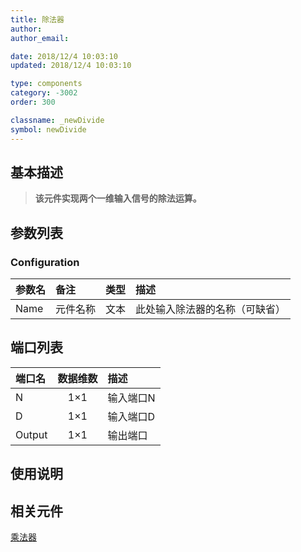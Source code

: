 ```yaml
---
title: 除法器
author: 
author_email:

date: 2018/12/4 10:03:10
updated: 2018/12/4 10:03:10

type: components
category: -3002
order: 300

classname: _newDivide
symbol: newDivide
---
```

## 基本描述


> **该元件实现两个一维输入信号的除法运算。**

## 参数列表
### Configuration
| 参数名 | 备注 | 类型 | 描述 |
| :--- | :--- | :--: | :--- |
| Name | 元件名称 | 文本 | 此处输入除法器的名称（可缺省） |


## 端口列表

| 端口名 | 数据维数 | 描述 |
| :--- | :--:  | :--- |
| N | 1×1 |输入端口N |
| D | 1×1 |输入端口D |
| Output | 1×1 |输出端口 |

## 使用说明



## 相关元件

[乘法器](comp_newMultiply.md)
